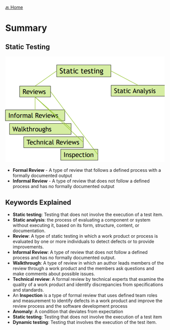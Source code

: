 [🔙 Home](../home.md)

# Summary
## Static Testing
![image10.png](assets/image10.png)

* **Formal Review** - A type of review that follows a defined process with a formally documented output
* **Informal Review** - A type of review that does not follow a defined process and has no formally documented output

## Keywords Explained
* **Static testing**: Testing that does not involve the execution of a test item.
* **Static analysis**: the process of evaluating a component or system without executing it, based on its form, structure, content, or documentation.
* **Review**: A type of static testing in which a work product or process is evaluated by one or more individuals to detect defects or to provide improvements.
* **Informal Review**: A type of review that does not follow a defined process and has no formally documented output.
* **Walkthrough**: A type of review in which an author leads members of the review through a work product and the members ask questions and make comments about possible issues.
* **Technical review**: A formal review by technical experts that examine the quality of a work product and identify discrepancies from specifications and standards.
* An **Inspection** is a type of formal review that uses defined team roles and measurement to identify defects in a work product and improve the review process and the software development process
* **Anomaly**: A condition that deviates from expectation
* **Static testing**: Testing that does not involve the execution of a test item
* **Dynamic testing**: Testing that involves the execution of the test item.